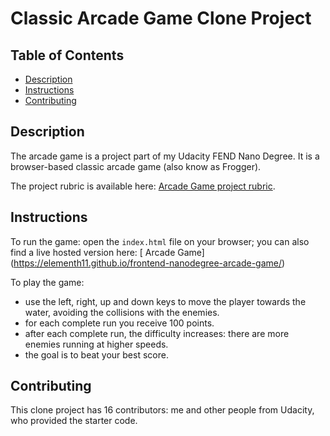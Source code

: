 # Classic Arcade Game Clone Project

## Table of Contents

* [Description](#description)
* [Instructions](#instructions)
* [Contributing](#contributing)

## Description

The arcade game is a project part of my Udacity FEND Nano Degree. It is a browser-based classic arcade game (also know as Frogger).

The project rubric is available here:
[ Arcade Game project rubric](https://review.udacity.com/#!/rubrics/15/view).

## Instructions

To run the game: open the `index.html` file on your browser; you can also find a live hosted version here:
[ Arcade Game] (https://elementh11.github.io/frontend-nanodegree-arcade-game/)

To play the game:

- use the left, right, up and down keys to move the player towards the water, avoiding the collisions with the enemies.
- for each complete run you receive 100 points.
- after each complete run, the difficulty increases: there are more enemies running at higher speeds.
- the goal is to beat your best score.

## Contributing

This clone project has 16 contributors: me and other people from Udacity, who provided the starter code.
